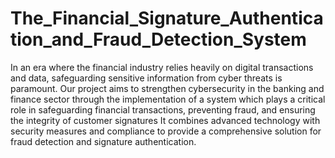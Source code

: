 # The_Financial_Signature_Authentication_and_Fraud_Detection_System

In an era where the financial industry relies heavily on digital transactions and data, safeguarding sensitive information from cyber threats is paramount. 
Our project aims to strengthen cybersecurity in the banking and finance sector through the implementation of a system which  plays a critical role in safeguarding financial transactions, preventing fraud, and ensuring the integrity of customer signatures 
 It combines advanced technology with security measures and compliance to provide a comprehensive solution for fraud detection and signature authentication.

